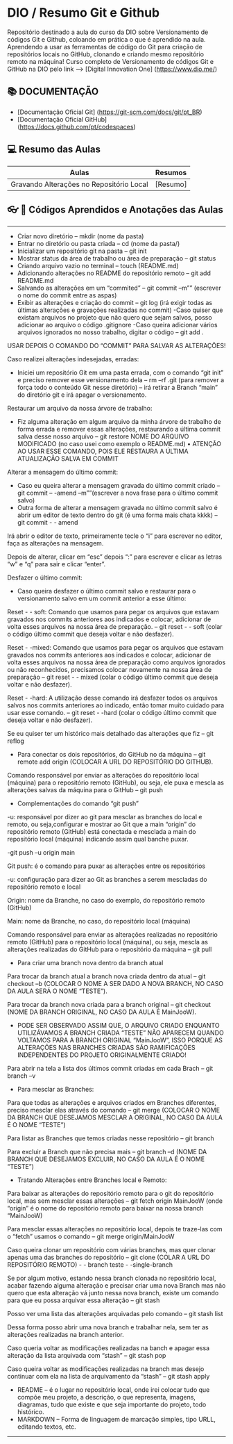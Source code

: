 # DIO / Resumo Git e Github

Repositório destinado a aula do curso da DIO sobre Versionamento de códigos Git e Github, coloando em prática o que é aprendido na aula.
Aprendendo a usar as ferramentas de código do Git para criação de repositórios locais no GitHub, clonando e criando mesmo repositório remoto na máquina! Curso completo de Versionamento de códigos Git e GitHub na DIO pelo link --> [Digital Innovation One] (https://www.dio.me/)

## 📚 DOCUMENTAÇÃO
- [Documentação Oficial Git] (https://git-scm.com/docs/git/pt_BR)
- [Documentação Oficial GitHub] (https://docs.github.com/pt/codespaces)

## 💻 Resumo das Aulas

| Aulas | Resumos |
|-----------|---------|
| Gravando Alterações no Repositório Local | [Resumo] |

## 👓 📝 Códigos Aprendidos e Anotações das Aulas

-----
- Criar novo diretório – mkdir (nome da pasta)
- Entrar no diretório ou pasta criada – cd (nome da pasta/)
- Inicializar um repositório git na pasta – git init
- Mostrar status da área de trabalho ou área de preparação – git status 
- Criando arquivo vazio no terminal – touch (README.md)
- Adicionando alterações no README do repositório remoto – git add README.md
- Salvando as alterações em um “commited” – git commit –m”” (escrever o nome do commit entre as aspas)
- Exibir as alterações e criação do commit – git log (irá exigir todas as últimas alterações e gravações realizadas no commit)
-Caso quiser que existam arquivos no projeto que não quero que sejam salvos, posso adicionar ao arquivo o código .gitignore
-Caso queira adicionar vários arquivos ignorados no nosso trabalho, digitar o código – git add .

USAR DEPOIS O COMANDO DO “COMMIT” PARA SALVAR AS ALTERAÇÕES!

Caso realizei alterações indesejadas, erradas:
- Iniciei um repositório Git em uma pasta errada, com o comando “git init” e preciso remover esse versionamento dela – rm –rf .git (para remover a força todo o conteúdo Git nesse diretório) – irá retirar a Branch “main” do diretório git e irá apagar o versionamento.

Restaurar um arquivo da nossa árvore de trabalho:

- Fiz alguma alteração em algum arquivo da minha árvore de trabalho de forma errada e remover essas alterações, restaurando a última commit salva desse nosso arquivo – git restore NOME DO ARQUIVO MODIFICADO (no caso usei como exemplo o README.md)
•	ATENÇÃO AO USAR ESSE COMANDO, POIS ELE RESTAURA A ÚLTIMA ATUALIZAÇÃO SALVA EM COMMIT

Alterar a mensagem do último commit:
- Caso eu queira alterar a mensagem gravada do último commit criado – git commit – -amend –m””(escrever a nova frase para o último commit salvo)
- Outra forma de alterar a mensagem gravada no último commit salvo é abrir um editor de texto dentro do git (é uma forma mais chata kkkk) – git commit - - amend

Irá abrir o editor de texto, primeiramente tecle o “i” para escrever no editor, faça as alterações na mensagem.

Depois de alterar, clicar em “esc” depois “:” para escrever e clicar as letras “w” e “q” para sair e clicar “enter”.


Desfazer o último commit:
- Caso queira desfazer o último commit salvo e restaurar para o versionamento salvo em um commit anterior a esse último:

Reset - - soft: Comando que usamos para pegar os arquivos que estavam gravados nos commits anteriores aos indicados e colocar, adicionar de volta esses arquivos na nossa área de preparação. – git reset - - soft (colar o código último commit que deseja voltar e não desfazer).

Reset - -mixed: Comando que usamos para pegar os arquivos que estavam gravados nos commits anteriores aos indicados e colocar, adicionar de volta esses arquivos na nossa área de preparação como arquivos ignorados ou não reconhecidos, precisamos colocar novamente na nossa área de preparação – git reset - - mixed (colar o código último commit que deseja voltar e não desfazer).

Reset - -hard: A utilização desse comando irá desfazer todos os arquivos salvos nos commits anteriores ao indicado, então tomar muito cuidado para usar esse comando. – git reset - -hard (colar o código último commit que deseja voltar e não desfazer).

Se eu quiser ter um histórico mais detalhado das alterações que fiz – git reflog

- Para conectar os dois repositórios, do GitHub no da máquina – git remote add origin (COLOCAR A URL DO REPOSITÓRIO DO GITHUB).

Comando responsável por enviar as alterações do repositório local (máquina) para o repositório remoto (GitHub), ou seja, ele puxa e mescla as alterações salvas da máquina para o GitHub – git push
- Complementações do comando “git push”

-u: responsável por dizer ao git para mesclar as branches do local e remoto, ou seja,configurar e mostrar ao Git que a main “origin” do repositório remoto (GitHub) está conectada e mesclada a main do repositório local (máquina) indicando assim qual banche puxar.

-git push –u origin main

Git push: é o comando para puxar as alterações entre os repositórios

-u: configuração para dizer ao Git as branches a serem mescladas do repositório remoto e local

Origin: nome da Branche, no caso do exemplo, do repositório remoto (GitHub)

Main: nome da Branche, no caso, do repositório local (máquina)


Comando responsável para enviar as alterações realizadas no repositório remoto (GitHub) para o repositório local (máquina), ou seja, mescla as alterações realizadas do GitHub para o repositório da máquina – git pull


- Para criar uma branch nova dentro da branch atual

Para trocar da branch atual a branch nova criada dentro da atual – git checkout –b (COLOCAR O NOME A SER DADO A NOVA BRANCH, NO CASO DA AULA SERÁ O NOME “TESTE”).

Para trocar da branch nova criada para a branch original – git checkout (NOME DA BRANCH ORIGINAL, NO CASO DA AULA É MainJooW).

- PODE SER OBSERVADO ASSIM QUE, O ARQUIVO CRIADO ENQUANTO UTILIZÁVAMOS A BRANCH CRIADA “TESTE” NÃO APARECEM QUANDO VOLTAMOS PARA A BRANCH ORIGINAL “MainJooW”, ISSO PORQUE AS ALTERAÇÕES NAS BRANCHES CRIADAS SÃO RAMIFICAÇÕES INDEPENDENTES DO PROJETO ORIGINALMENTE CRIADO!

Para abrir na tela a lista dos últimos commit criadas em cada Brach – git branch –v

- Para mesclar as Branches:

Para que todas as alterações e arquivos criados em Branches diferentes, preciso mesclar elas através do comando – git merge (COLOCAR O NOME DA BRANCH QUE DESEJAMOS MESCLAR A ORIGINAL, NO CASO DA AULA É O NOME “TESTE”)

Para listar as Branches que temos criadas nesse repositório – git branch

Para excluir a Branch que não precisa mais – git branch –d (NOME DA BRANCH QUE DESEJAMOS EXCLUIR, NO CASO DA AULA É O NOME “TESTE”)

- Tratando Alterações entre Branches local e Remoto:
 
Para baixar as alterações do repositório remoto para o git do repositório local, mas sem mesclar essas alterações – git fetch origin MainJooW (onde “origin” é o nome do repositório remoto para baixar na nossa branch “MainJooW)

Para mesclar essas alterações no repositório local, depois te traze-las com o “fetch” usamos o comando – git merge origin/MainJooW

Caso queira clonar um repositório com várias branches, mas quer clonar apenas uma das branches do repositório – git clone (COLAR A URL DO REPOSITÓRIO REMOTO) - - branch teste - -single-branch

Se por algum motivo, estando nessa branch clonada no repositório local, acabar fazendo alguma alteração e precisar criar uma nova Branch mas não quero que esta alteração vá junto nessa nova branch, existe um comando para que eu possa arquivar essa alteração – git stash

Posso ver uma lista das alterações arquivadas pelo comando – git stash list

Dessa forma posso abrir uma nova branch e trabalhar nela, sem ter as alterações realizadas na branch anterior.

Caso queria voltar as modificações realizadas na banch e apagar essa alteração da lista arquivada com “stash” – git stash pop

Caso queira voltar as modificações realizadas na branch mas desejo continuar com ela na lista de arquivamento da “stash” – git stash apply



- README – é o lugar no repositório local, onde irei colocar tudo que compõe meu projeto, a descrição, o que representa, imagens, diagramas, tudo que existe e que seja importante do projeto, todo histórico.
- MARKDOWN – Forma de linguagem de marcação simples, tipo URLL, editando textos, etc.
--------
